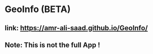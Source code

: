 # GeoInfo (BETA)
## link: https://amr-ali-saad.github.io/GeoInfo/
## Note: This is not the full App !
